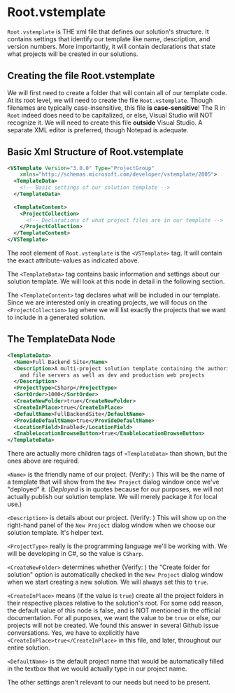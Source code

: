 # Root.vstemplate

`Root.vstemplate` is THE xml file that defines our solution's structure. It contains settings that
identify our template like name, description, and version numbers. More importantly, it will contain
declarations that state what projects will be created in our solutions.

## Creating the file Root.vstemplate
We will first need to create a folder that will contain all of our template code. At its root level,
we will need to create the file `Root.vstemplate`. Though filenames are typically case-insensitive,
this file **is case-sensitive**! The R in `Root` indeed does need to be capitalized, or else, Visual Studio
will NOT recognize it. We will need to create this file **outside** Visual Studio. A separate XML editor
is preferred, though Notepad is adequate.

## Basic Xml Structure of Root.vstemplate

```xml
<VSTemplate Version="3.0.0" Type="ProjectGroup"
    xmlns="http://schemas.microsoft.com/developer/vstemplate/2005">
  <TemplateData>
    <!-- Basic settings of our solution template -->
  </TemplateData>
  
  <TemplateContent>    
    <ProjectCollection>
      <!-- Declarations of what project files are in our template -->
    </ProjectCollection>   
  </TemplateContent>
</VSTemplate>
```

The root element of `Root.vstemplate` is the `<VSTemplate>` tag. It will contain the exact attribute-values as
indicated above.

The `<TemplateData>` tag contains basic information and settings about our solution template. We will look at this
node in detail in the following section.

The `<TemplateContent>` tag declares what will be included in our template. Since we are interested only in creating
projects, we will focus on the `<ProjectCollection>` tag where we will list exactly the projects that we want to
include in a generated solution.

## The TemplateData Node

```xml
<TemplateData>
  <Name>Full Backend Site</Name>
  <Description>A multi-project solution template containing the authorization, resource (Web API),
    and file servers as well as dev and production web projects
  </Description>    
  <ProjectType>CSharp</ProjectType>
  <SortOrder>1000</SortOrder>
  <CreateNewFolder>true</CreateNewFolder>
  <CreateInPlace>true</CreateInPlace>
  <DefaultName>FullBackendSite</DefaultName>
  <ProvideDefaultName>true</ProvideDefaultName>
  <LocationField>Enabled</LocationField>
  <EnableLocationBrowseButton>true</EnableLocationBrowseButton>
</TemplateData>
```

There are actually more children tags of `<TemplateData>` than shown, but the ones above are required.

`<Name>` is the friendly name of our project. (Verify: ) This will be the name of a template that will show from the 
`New Project` dialog window once we've "deployed" it. (*Deployed* is in quotes because for our purposes, we will not
actually publish our solution template. We will merely package it for local use.)

`<Description>` is details about our project. (Verify: ) This will show up on the right-hand panel of the `New Project`
dialog window when we choose our solution template. It's helper text.

`<ProjectType>` really is the programming language we'll be working with. We will be developing in C#, so the value
is `CSharp`.

`<CreateNewFolder>` determines whether (Verify: ) the "Create folder for solution" option is automatically checked
in the `New Project` dialog window when we start creating a new solution. We will always set this to `true`.

`<CreateInPlace>` means (if the value is `true`) create all the project folders in their respective places relative
to the solution's root. For some odd reason, the default value of this node is false, and is NOT mentioned in the
official documentation. For all purposes, we want the value to be `true` or else, our projects will not be created.
We found this answer in several Github issue conversations. Yes, we have to explicitly have `<CreateInPlace>true</CreateInPlace>`
in this file, and later, throughout our entire solution.

`<DefaultName>` is the default project name that would be automatically filled in the textbox that we would actually
type in our project name.

The other settings aren't relevant to our needs but need to be present.


